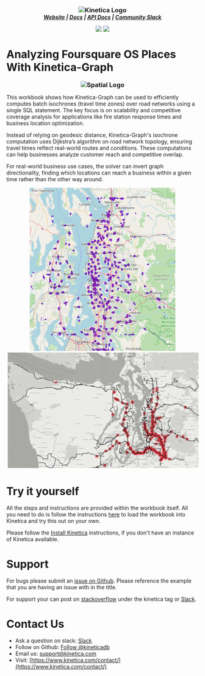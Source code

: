 <h3 align="center" style="margin:0px">
    <img width="200" src="../_assets/images/logo_purple.png" alt="Kinetica Logo"/>
</h3>
<h5 align="center" style="margin:0px">
    <a href="https://www.kinetica.com/">Website</a>
    <span> | </span>
    <a href="https://docs.kinetica.com/7.2/">Docs</a>
    <span> | </span>
    <a href="https://docs.kinetica.com/7.2/api/">API Docs</a>
    <span> | </span>
    <a href="https://join.slack.com/t/kinetica-community/shared_invite/zt-1bt9x3mvr-uMKrXlSDXfy3oU~sKi84qg">Community Slack</a>   
</h5>
<p align = "center">
 <img src="https://img.shields.io/badge/tested-%3E=v7.2.2-green"></img>  <img src="https://img.shields.io/badge/time-10 mins-blue"></img>
</p>
<h1>
Analyzing Foursquare OS Places With Kinetica-Graph
</h1>
<h3 align="center" style="margin:0px">
    <img width="600" src="assets/spatial_analytics.png" alt="Spatial Logo"/>
</h3>

This workbook shows how Kinetica-Graph can be used to efficiently computes batch isochrones (travel time zones) over road networks using a single SQL statement. The key focus is on scalability and competitive coverage analysis for applications like fire station response times and business location optimization.

Instead of relying on geodesic distance, Kinetica-Graph's isochrone computation uses Dijkstra’s algorithm on road network topology, ensuring travel times reflect real-world routes and conditions. These computations can help businesses analyze customer reach and competitive overlap.

For real-world business use cases, the solver can invert graph directionality, finding which locations can reach a business within a given time rather than the other way around.

<h3 align="center" style="margin:0px">
    <img src="assets/isofire.gif" alt="isochrones"/>
</h3>

<h3 align="center" style="margin:0px">
    <img src="assets/firestations2.gif" alt="Inverse shortest path"/>
</h3>

# Try it yourself
All the steps and instructions are provided within the workbook itself. All you need to do is follow the instructions [here](https://github.com/kineticadb/examples#how-to-run-these-examples) to load the workbook into Kinetica and try this out on your own. 

Please follow the [Install Kinetica](https://github.com/kineticadb/examples#install-kinetica) instructions, if you don't have an instance of Kinetica available.

# Support
For bugs please submit an [issue on Github](https://github.com/kineticadb/examples/issues). Please reference the example that you are having an issue with in the title.

For support your can post on [stackoverflow](https://stackoverflow.com/questions/tagged/kinetica) under the kinetica tag or [Slack](https://join.slack.com/t/kinetica-community/shared_invite/zt-1bt9x3mvr-uMKrXlSDXfy3oU~sKi84qg).

# Contact Us
* Ask a question on slack: [Slack](https://join.slack.com/t/kinetica-community/shared_invite/zt-1bt9x3mvr-uMKrXlSDXfy3oU~sKi84qg)
* Follow on Github: <a class="github-button" href="https://github.com/kineticadb" data-size="large" aria-label="Follow @kineticadb on GitHub">Follow @kineticadb</a> 
* Email us: [support@kinetica.com](mailto:support@kinetica.com)
* Visit: [https://www.kinetica.com/contact/](https://www.kinetica.com/contact/)
